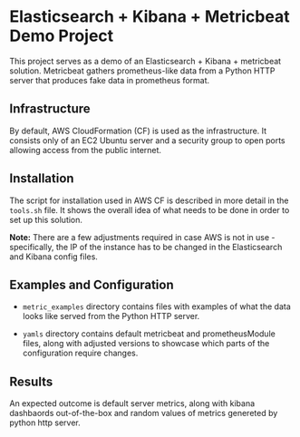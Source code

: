 # Elasticsearch + Kibana + Metricbeat Demo Project

This project serves as a demo of an Elasticsearch + Kibana + metricbeat solution. Metricbeat gathers prometheus-like data from a Python HTTP server that produces fake data in prometheus format.

## Infrastructure

By default, AWS CloudFormation (CF) is used as the infrastructure. It consists only of an EC2 Ubuntu server and a security group to open ports allowing access from the public internet.

## Installation

The script for installation used in AWS CF is described in more detail in the `tools.sh` file. It shows the overall idea of what needs to be done in order to set up this solution. 

**Note:** There are a few adjustments required in case AWS is not in use - specifically, the IP of the instance has to be changed in the Elasticsearch and Kibana config files.

## Examples and Configuration

- `metric_examples` directory contains files with examples of what the data looks like served from the Python HTTP server. 

- `yamls` directory contains default metricbeat and prometheusModule files, along with adjusted versions to showcase which parts of the configuration require changes.

## Results

An expected outcome is default server metrics, along with kibana dashbaords out-of-the-box and random values of metrics genereted by python http server. 
